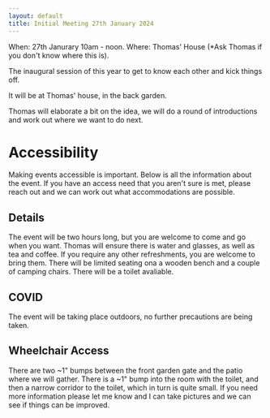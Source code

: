 ```yaml
---
layout: default
title: Initial Meeting 27th January 2024
---
```

When: 27th Janurary 10am - noon.
Where: Thomas' House (*Ask Thomas if you don't know where this is).

The inaugural session of this year to get to know each other and kick things off.

It will be at Thomas' house, in the back garden.

Thomas will elaborate a bit on the idea, we will do a round of introductions and work out where we want to do next.

# Accessibility
Making events accessible is important. Below is all the information about the event. If you have an access need that you aren't sure is met, please reach out and we can work out what accommodations are possible.

## Details
The event will be two hours long, but you are welcome to come and go when you want. Thomas will ensure there is water and glasses, as well as tea and coffee. If you require any other refreshments, you are welcome to bring them. There will be limited seating ona a wooden bench and a couple of camping chairs. There will be a toilet avaliable.

## COVID
The event will be taking place outdoors, no further precautions are being taken.

## Wheelchair Access
There are two ~1" bumps between the front garden gate and the patio where we will gather. There is a ~1" bump into the room with the toilet, and then a narrow corridor to the toilet, which in turn is quite small. If you need more information please let me know and I can take pictures and we can see if things can be improved.
